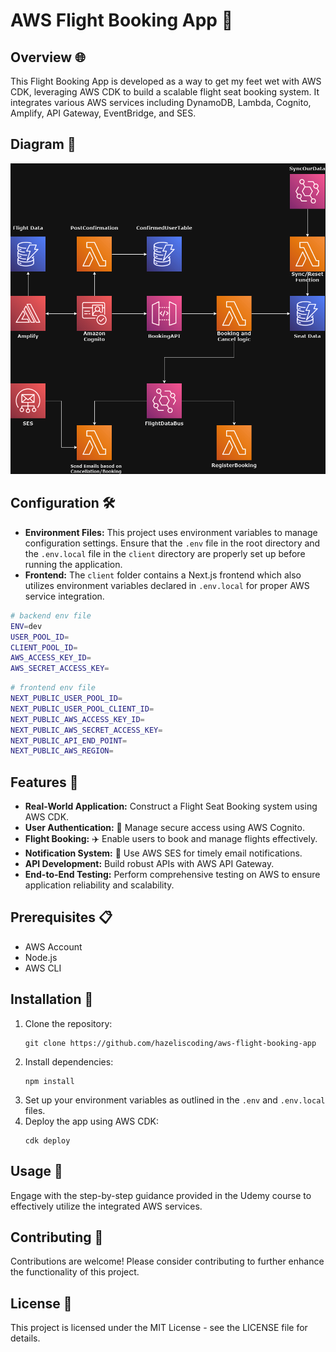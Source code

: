 # AWS Flight Booking App 🛫

## Overview 🌐

This Flight Booking App is developed as a way to get my feet wet with AWS CDK, leveraging AWS CDK to build a scalable flight seat booking system. It integrates various AWS services including DynamoDB, Lambda, Cognito, Amplify, API Gateway, EventBridge, and SES.

## Diagram 📐
![Architecture Diagram](./docs/awsfbs-diagram.png)

## Configuration 🛠️

- **Environment Files:** This project uses environment variables to manage configuration settings. Ensure that the `.env` file in the root directory and the `.env.local` file in the `client` directory are properly set up before running the application.
- **Frontend:** The `client` folder contains a Next.js frontend which also utilizes environment variables declared in `.env.local` for proper AWS service integration.

```bash
# backend env file
ENV=dev
USER_POOL_ID=
CLIENT_POOL_ID=
AWS_ACCESS_KEY_ID= 
AWS_SECRET_ACCESS_KEY=
```

```bash
# frontend env file
NEXT_PUBLIC_USER_POOL_ID=
NEXT_PUBLIC_USER_POOL_CLIENT_ID=
NEXT_PUBLIC_AWS_ACCESS_KEY_ID=
NEXT_PUBLIC_AWS_SECRET_ACCESS_KEY=
NEXT_PUBLIC_API_END_POINT=
NEXT_PUBLIC_AWS_REGION=
```

## Features 🌟

- **Real-World Application:** Construct a Flight Seat Booking system using AWS CDK.
- **User Authentication:** 🔐 Manage secure access using AWS Cognito.
- **Flight Booking:** ✈️ Enable users to book and manage flights effectively.
- **Notification System:** 📧 Use AWS SES for timely email notifications.
- **API Development:** Build robust APIs with AWS API Gateway.
- **End-to-End Testing:** Perform comprehensive testing on AWS to ensure application reliability and scalability.

## Prerequisites 📋

- AWS Account
- Node.js
- AWS CLI

## Installation 🔧

1. Clone the repository:
   ```
   git clone https://github.com/hazeliscoding/aws-flight-booking-app
   ```
2. Install dependencies:
   ```
   npm install
   ```
3. Set up your environment variables as outlined in the `.env` and `.env.local` files.
4. Deploy the app using AWS CDK:
   ```
   cdk deploy
   ```

## Usage 📖

Engage with the step-by-step guidance provided in the Udemy course to effectively utilize the integrated AWS services.

## Contributing 🤝

Contributions are welcome! Please consider contributing to further enhance the functionality of this project.

## License 📄

This project is licensed under the MIT License - see the LICENSE file for details.

